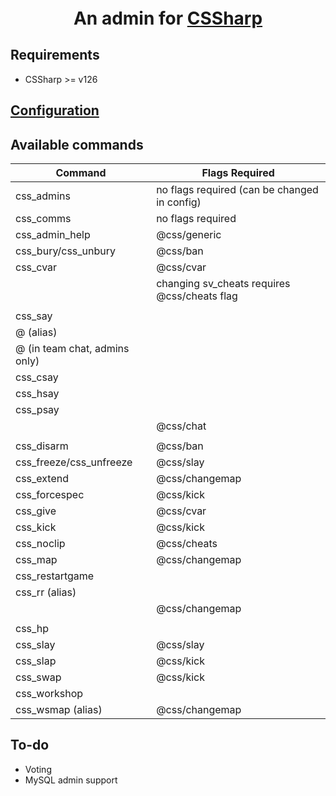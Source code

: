 ﻿<p style="text-align: center;font-size: 2em;font-weight: bold">
    An admin for <a href="https://docs.cssharp.dev" target="_blank">CSSharp</a>
</p>

## Requirements
* CSSharp >= v126

## [Configuration](https://github.com/Hackmastr/css-basic-admin/wiki/Getting-started)

## Available commands
| Command                       | Flags Required                 |
|-------------------------------|--------------------------------|
| css_admins                    | no flags required (can be changed in config) |
| css_comms                     | no flags required |
| css_admin_help                | @css/generic                   |
| css_bury/css_unbury           | @css/ban                       |
| css_cvar                      | @css/cvar                      |
|                               | changing sv_cheats requires @css/cheats flag |
|                               |                                |
| css_say                       |                                |
| @ (alias)                     |                                |
| @ (in team chat, admins only) |                                |
| css_csay                      |                                |
| css_hsay                      |                                |
| css_psay                      |                                |
|                               | @css/chat                      |
|                               |                                |
| css_disarm                    | @css/ban          |
| css_freeze/css_unfreeze       | @css/slay         |
| css_extend                    | @css/changemap    |
| css_forcespec                 | @css/kick         |
| css_give                      | @css/cvar         |
| css_kick                      | @css/kick         |
| css_noclip                    | @css/cheats       |
| css_map                       | @css/changemap    |
| css_restartgame               |                                |
| css_rr (alias)                |                                |
|                               | @css/changemap    |
|                               |                                |
| css_hp                        |           |
| css_slay                      | @css/slay         |
| css_slap                      | @css/kick         |
| css_swap                      | @css/kick         |
| css_workshop                  |                                |
| css_wsmap (alias)             | @css/changemap    |



## To-do
* Voting
* MySQL admin support

